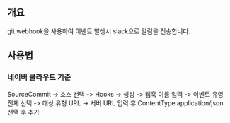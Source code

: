 ## 개요
git webhook을 사용하여 이벤트 발생시 slack으로 알림을 전송합니다.

## 사용법
### 네이버 클라우드 기준
SourceCommit -> 소스 선택 -> Hooks -> 생성 -> 웹훅 이름 입력 -> 이벤트 유영 전체 선택 -> 대상 유형 URL -> 서버 URL 입력 후 ContentType application/json 선택 후 추가
